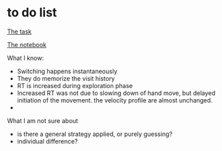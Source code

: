 # to do list
  [The task](https://run.pavlovia.org/jingwang.physics/switchbeta/html)
  
  [The notebook](https://github.com/wangjing0/Switch_Analysis/blob/main/ExploratoryAnalysis.ipynb)
  
What I know: 
  * Switching happens instantaneously 
  * They do memorize the visit history
  * RT is increased during exploration phase
  * Increased RT was not due to slowing down of hand move, but delayed initiation of the movement. the velocity profile are almost unchanged.
  * 
What I am not sure about
  * is there a general strategy applied, or purely guessing? 
  * individual difference? 

